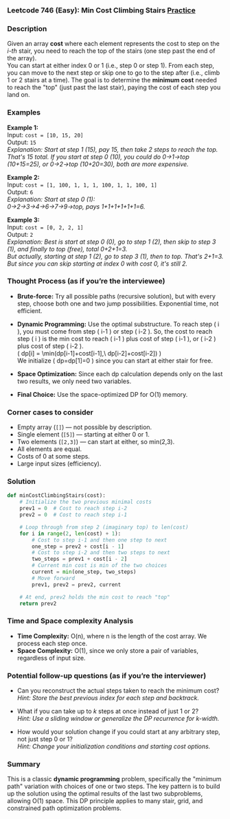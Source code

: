 ### Leetcode 746 (Easy): Min Cost Climbing Stairs [Practice](https://leetcode.com/problems/min-cost-climbing-stairs)

### Description  
Given an array **cost** where each element represents the cost to step on the *i-th* stair, you need to reach the top of the stairs (one step past the end of the array).  
You can start at either index 0 or 1 (i.e., step 0 or step 1). From each step, you can move to the next step or skip one to go to the step after (i.e., climb 1 or 2 stairs at a time). The goal is to determine the **minimum cost** needed to reach the "top" (just past the last stair), paying the cost of each step you land on.

### Examples  

**Example 1:**  
Input: `cost = [10, 15, 20]`  
Output: `15`  
*Explanation: Start at step 1 (15), pay 15, then take 2 steps to reach the top. That's 15 total. If you start at step 0 (10), you could do 0→1→top (10+15=25), or 0→2→top (10+20=30), both are more expensive.*

**Example 2:**  
Input: `cost = [1, 100, 1, 1, 1, 100, 1, 1, 100, 1]`  
Output: `6`  
*Explanation: Start at step 0 (1):  
0→2→3→4→6→7→9→top, pays 1+1+1+1+1+1=6.*

**Example 3:**  
Input: `cost = [0, 2, 2, 1]`  
Output: `2`  
*Explanation: Best is start at step 0 (0), go to step 1 (2), then skip to step 3 (1), and finally to top (free), total 0+2+1=3.  
But actually, starting at step 1 (2), go to step 3 (1), then to top. That's 2+1=3.  
But since you can skip starting at index 0 with cost 0, it's still 2.*

### Thought Process (as if you’re the interviewee)  
- **Brute-force:** Try all possible paths (recursive solution), but with every step, choose both one and two jump possibilities. Exponential time, not efficient.
- **Dynamic Programming:** Use the optimal substructure. To reach step \( i \), you must come from step \( i-1 \) or step \( i-2 \). So, the cost to reach step \( i \) is the min cost to reach \( i-1 \) plus cost of step \( i-1 \), or \( i-2 \) plus cost of step \( i-2 \).  
  \( dp[i] = \min(dp[i-1]+cost[i-1],\ dp[i-2]+cost[i-2]) \)  
  We initialize \( dp=dp[1]=0 \) since you can start at either stair for free.

- **Space Optimization:** Since each dp calculation depends only on the last two results, we only need two variables.

- **Final Choice:** Use the space-optimized DP for O(1) memory.

### Corner cases to consider  
- Empty array (`[]`) — not possible by description.
- Single element (`[5]`) — starting at either 0 or 1.
- Two elements (`[2,3]`) — can start at either, so min(2,3).
- All elements are equal.
- Costs of 0 at some steps.
- Large input sizes (efficiency).

### Solution

```python
def minCostClimbingStairs(cost):
    # Initialize the two previous minimal costs
    prev1 = 0  # Cost to reach step i-2
    prev2 = 0  # Cost to reach step i-1

    # Loop through from step 2 (imaginary top) to len(cost)
    for i in range(2, len(cost) + 1):
        # Cost to step i-1 and then one step to next
        one_step = prev2 + cost[i - 1]
        # Cost to step i-2 and then two steps to next
        two_steps = prev1 + cost[i - 2]
        # Current min cost is min of the two choices
        current = min(one_step, two_steps)
        # Move forward
        prev1, prev2 = prev2, current

    # At end, prev2 holds the min cost to reach "top"
    return prev2
```

### Time and Space complexity Analysis  

- **Time Complexity:** O(n), where n is the length of the cost array. We process each step once.
- **Space Complexity:** O(1), since we only store a pair of variables, regardless of input size.

### Potential follow-up questions (as if you’re the interviewer)  

- Can you reconstruct the actual steps taken to reach the minimum cost?  
  *Hint: Store the best previous index for each step and backtrack.*

- What if you can take up to *k* steps at once instead of just 1 or 2?  
  *Hint: Use a sliding window or generalize the DP recurrence for k-width.*

- How would your solution change if you could start at any arbitrary step, not just step 0 or 1?  
  *Hint: Change your initialization conditions and starting cost options.*

### Summary
This is a classic **dynamic programming** problem, specifically the "minimum path" variation with choices of one or two steps. The key pattern is to build up the solution using the optimal results of the last two subproblems, allowing O(1) space. This DP principle applies to many stair, grid, and constrained path optimization problems.
